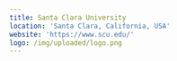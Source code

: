 ```yaml
---
title: Santa Clara University
location: 'Santa Clara, California, USA'
website: 'https://www.scu.edu/'
logo: /img/uploaded/logo.png
---
```


